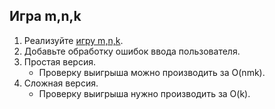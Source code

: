 ## Игра m,n,k
1. Реализуйте [игру m,n,k](https://en.wikipedia.org/wiki/M,n,k-game).
2. Добавьте обработку ошибок ввода пользователя.
3. Простая версия.
	- Проверку выигрыша можно производить за O(nmk).
4. Сложная версия.
	- Проверку выигрыша нужно производить за O(k).
